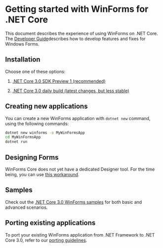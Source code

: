 # Getting started with WinForms for .NET Core

This document describes the experience of using WinForms on .NET Core. The [Developer Guide][developer-guide]describes how to develop features and fixes for Windows Forms.

## Installation

Choose one of these options:

1. [.NET Core 3.0 SDK Preview 1 (recommended)][.net-core-3.0-sdk-preview-1]

1. [.NET Core 3.0 daily build (latest changes, but less stable)][.net-core-3.0-daily]

## Creating new applications

You can create a new WinForms application with `dotnet new` command, using the following commands:

```cmd
dotnet new winforms -o MyWinFormsApp
cd MyWinFormsApp
dotnet run
```

## Designing Forms

WinForms Core does not yet have a dedicated Designer tool. For the time being, you can use [this workaround][winforms-designer].

## Samples

Check out the [.NET Core 3.0 WinForms samples][.net-core-3.0-samples] for both basic and advanced scenarios.

## Porting existing applications

To port your existing WinForms application from .NET Framework to .NET Core 3.0, refer to our [porting guidelines][porting-guidelines].

[comment]: <> (Links)

[developer-guide]: developer-guide.md
[.net-core-3.0-sdk-preview-1]: https://www.microsoft.com/net/download
[.net-core-3.0-daily]: https://github.com/dotnet/core/blob/master/daily-builds.md
[winforms-designer]: winforms-designer.md
[.net-core-3.0-samples]: https://github.com/dotnet/samples/tree/master/windowsforms
[porting-guidelines]: porting-guidelines.md